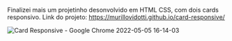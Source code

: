Finalizei mais um projetinho desonvolvido em HTML CSS, com dois cards responsivo.
Link do projeto: https://murillovidotti.github.io/card-responsive/

![Card Responsive - Google Chrome 2022-05-05 16-14-03](https://user-images.githubusercontent.com/78566330/167009313-d3e80033-be93-4fd2-bf57-ba96544648fb.gif)



